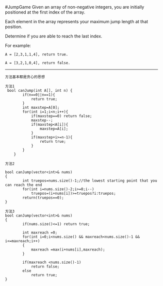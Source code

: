 #JumpGame
Given an array of non-negative integers, you are initially positioned at the first index of the array.

Each element in the array represents your maximum jump length at that position.

Determine if you are able to reach the last index.

For example:
```
A = [2,3,1,1,4], return true.

A = [3,2,1,0,4], return false.

```

---





```
方法基本都是贪心的思想

方法1
 bool canJump(int A[], int n) {
        if(n==0||n==1){  
            return true;  
        }  
        int maxstep=A[0];  
        for(int i=1;i<n;i++){  
            if(maxstep==0) return false;  
            maxstep--;  
            if(maxstep<A[i]){  
                maxstep=A[i];  
            }  
            if(maxstep+i>=n-1){  
                return true;  
            }  
        }
    }

方法2

bool canJump(vector<int>& nums) 
{
        int truepos=nums.size()-1;//the lowest starting point that you can reach the end 
        for(int i=nums.size()-2;i>=0;i--)
            truepos=(i+nums[i])>=truepos?i:truepos;
        return(truepos==0); 
}

方法3
bool canJump(vector<int>& nums)
{
        if(nums.size()<=1) return true;

        int maxreach =0;
        for(int i=0;i<nums.size() && maxreach<nums.size()-1 && i<=maxreach;i++)
        {
            maxreach =max(i+nums[i],maxreach);
        }
        
        if(maxreach <nums.size()-1)
            return false;
        else
            return true;
}

```